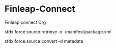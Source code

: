 # Finleap-Connect
Finleap connect Org

sfdx force:source:retrieve -x ./manifest/package.xml 

sfdx force:source:convert -d metadata   
